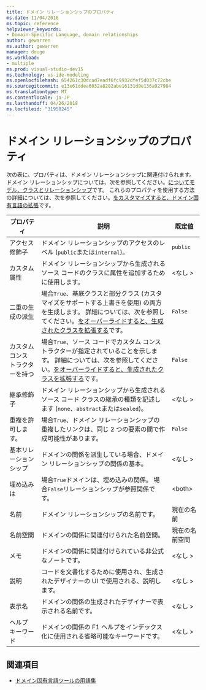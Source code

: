 ```yaml
---
title: ドメイン リレーションシップのプロパティ
ms.date: 11/04/2016
ms.topic: reference
helpviewer_keywords:
- Domain-Specific Language, domain relationships
author: gewarren
ms.author: gewarren
manager: douge
ms.workload:
- multiple
ms.prod: visual-studio-dev15
ms.technology: vs-ide-modeling
ms.openlocfilehash: 654261c30dcad7eadf6fc9932dfef5d037c72cbe
ms.sourcegitcommit: e13e61ddea6032a8282abe16131d9e136a927984
ms.translationtype: MT
ms.contentlocale: ja-JP
ms.lasthandoff: 04/26/2018
ms.locfileid: "31950245"
---
```

# <a name="properties-of-domain-relationships"></a>ドメイン リレーションシップのプロパティ
次の表に、プロパティは、ドメイン リレーションシップに関連付けられます。 ドメイン リレーションシップについては、次を参照してください。[についてモデル、クラスとリレーションシップ](../modeling/understanding-models-classes-and-relationships.md)です。 これらのプロパティを使用する方法の詳細については、次を参照してください。[をカスタマイズすると、ドメイン固有言語の拡張](../modeling/customizing-and-extending-a-domain-specific-language.md)です。

|プロパティ|説明|既定値|
|--------------|-----------------|-------------|
|アクセス修飾子|ドメイン リレーションシップのアクセスのレベル (`public`または`internal`)。|`public`|
|カスタム属性|ドメイン リレーションシップから生成されるソース コードのクラスに属性を追加するために使用します。|\<なし >|
|二重の生成の派生|場合`True`、基底クラスと部分クラス (カスタマイズをサポートする上書きを使用) の両方を生成します。 詳細については、次を参照してください。[をオーバーライドすると、生成されたクラスを拡張する](../modeling/overriding-and-extending-the-generated-classes.md)です。|`False`|
|カスタム コンス トラクターを持つ|場合`True`、ソース コードでカスタム コンス トラクターが指定されていることを示します。 詳細については、次を参照してください。[をオーバーライドすると、生成されたクラスを拡張する](../modeling/overriding-and-extending-the-generated-classes.md)です。|`False`|
|継承修飾子|ドメイン リレーションシップから生成されるソース コード クラスの継承の種類を記述します (`none`、`abstract`または`sealed`)。|\<なし >|
|重複を許可します。|場合`True`、ドメイン リレーションシップの重複したリンクは、同じ 2 つの要素の間で作成可能性があります。|`False`|
|基本リレーションシップ|ドメインの関係を派生している場合、ドメイン リレーションシップの関係の基本。|\<なし >|
|埋め込みは|場合`True`ドメインは、埋め込みの関係。 場合`False`リレーションシップが参照関係です。|\<both>|
|名前|ドメイン リレーションシップの名前です。|現在の名前|
|名前空間|ドメインの関係に関連付けられた名前空間。|現在の名前空間|
|メモ|ドメインの関係に関連付けられている非公式なノートです。|\<なし >|
|説明|コードを文書化するために使用され、生成されたデザイナーの UI で使用される、説明します。|\<なし >|
|表示名|ドメインの関係の生成されたデザイナーで表示される名前です。|\<なし >|
|ヘルプ キーワード|ドメインの関係の F1 ヘルプをインデックス化に使用される省略可能なキーワードです。|\<なし >|

## <a name="see-also"></a>関連項目

- [ドメイン固有言語ツールの用語集](http://msdn.microsoft.com/ca5e84cb-a315-465c-be24-76aa3df276aa)